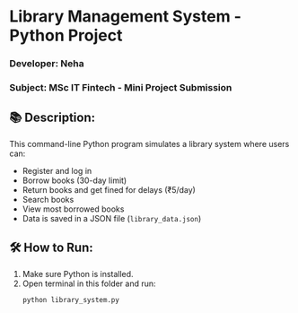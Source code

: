 # Library Management System - Python Project

### Developer: Neha
### Subject: MSc IT Fintech - Mini Project Submission

## 📚 Description:
This command-line Python program simulates a library system where users can:
- Register and log in
- Borrow books (30-day limit)
- Return books and get fined for delays (₹5/day)
- Search books
- View most borrowed books
- Data is saved in a JSON file (`library_data.json`)

## 🛠️ How to Run:
1. Make sure Python is installed.
2. Open terminal in this folder and run:
   ```bash
   python library_system.py
